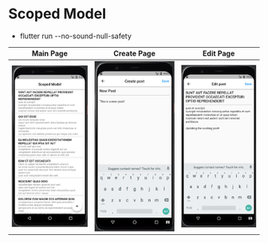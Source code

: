 # Scoped Model

- flutter run --no-sound-null-safety

| Main Page | Create Page | Edit Page |
|----------------|:----------------:|:----------------:|
| ![Main Page](assets/readme/main_page.png) | ![Create Page](assets/readme/add_page.png) | ![Edit Page](assets/readme/update_page.png) |
